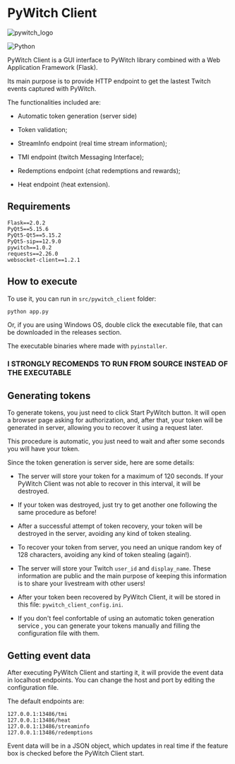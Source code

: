 # PyWitch Client

![pywitch_logo](logo/pywitch_logo.png)

![Python](https://img.shields.io/badge/python-3670A0?style=for-the-badge&logo=python&logoColor=ffdd54)

PyWitch Client is a GUI interface to PyWitch library combined with a Web
Application Framework (Flask).

Its main purpose is to provide HTTP endpoint to get the lastest Twitch events
captured with PyWitch.

The functionalities included are: 

* Automatic token generation (server side)

* Token validation;

* StreamInfo endpoint (real time stream information);

* TMI endpoint (twitch Messaging Interface);

* Redemptions endpoint (chat redemptions and rewards);

* Heat endpoint (heat extension).

## Requirements ##
```
Flask==2.0.2
PyQt5==5.15.6
PyQt5-Qt5==5.15.2
PyQt5-sip==12.9.0
pywitch==1.0.2
requests==2.26.0
websocket-client==1.2.1
```

## How to execute ##
To use it, you can run in `src/pywitch_client` folder:
```
python app.py
```

Or, if you are using Windows OS, double click the executable file, that can be
downloaded in the releases section.

The executable binaries where made with `pyinstaller`.

### I STRONGLY RECOMENDS TO RUN FROM SOURCE INSTEAD OF THE EXECUTABLE ###

## Generating tokens ##

To generate tokens, you just need to click Start PyWitch button. It will open
a browser page asking for authorization, and, after that, your token will be
generated in server, allowing you to recover it using a request later.

This procedure is automatic, you just need to wait and after some seconds
you will have your token.

Since the token generation is server side, here are some details:

* The server will store your token for a maximum of 120 seconds. If your
PyWitch Client was not able to recover in this interval, it will be destroyed.

* If your token was destroyed, just try to get another one following the same
procedure as before!

* After a successful attempt of token recovery, your token will be destroyed
in the server, avoiding any kind of token stealing.

* To recover your token from server, you need an unique random key of 128
characters, avoiding any kind of token stealing (again!).

* The server will store your Twitch `user_id` and `display_name`. These
information are public and the main purpose of keeping this information is to
share your livestream with other users!

* After your token been recovered by PyWitch Client, it will be stored in
this file: `pywitch_client_config.ini`.

* If you don't feel confortable of using an automatic token generation service
, you can generate your tokens manually and filling the configuration file
with them.

## Getting event data ##

After executing PyWitch Client and starting it, it will provide the event data
in localhost endpoints. You can change the host and port by editing the
configuration file.

The default endpoints are:
```
127.0.0.1:13486/tmi
127.0.0.1:13486/heat
127.0.0.1:13486/streaminfo
127.0.0.1:13486/redemptions
```

Event data will be in a JSON object, which updates in real time if the feature
box is checked before the PyWitch Client start.


